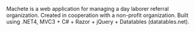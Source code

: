 Machete is a web application for managing a day laborer referral organization. Created in cooperation with a non-profit organization. Built using .NET4, MVC3 + C# + Razor + jQuery + Datatables (datatables.net).